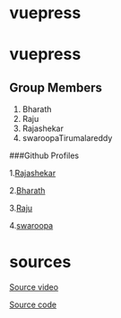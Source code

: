 # vuepress
# vuepress
## Group Members

1. Bharath
2. Raju
3. Rajashekar
4. swaroopaTirumalareddy

###Github Profiles

1.[Rajashekar](https://github.com/Rajshekar2641)

2.[Bharath](https://github.com/bharathkumar3355)

3.[Raju](https://github.com/nrajubn)

4.[swaroopa](https://github.com/swaroopatirumalareddy)

# sources
[Source video](https://www.youtube.com/watch?v=5Kqyhu_eIcw)

[Source code](https://home.aveek.io/blog/post/build-a-documentation-site-with-vuepress/)